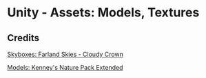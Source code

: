 # Unity - Assets: Models, Textures

## Credits
[Skyboxes: Farland Skies - Cloudy Crown](https://assetstore.unity.com/packages/2d/textures-materials/sky/farland-skies-cloudy-crown-60004#releases)

[Models: Kenney's Nature Pack Extended](https://kenney.nl/assets/nature-pack-extended)
